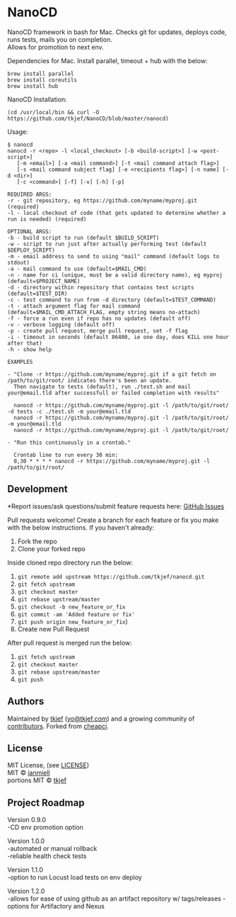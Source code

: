NanoCD
=======

NanoCD framework in bash for Mac. Checks git for updates, deploys code, runs tests, mails you on completion.  
Allows for promotion to next env.  

Dependencies for Mac. Install parallel, timeout + hub with the below:  
```
brew install parallel
brew install coreutils
brew install hub
```

NanoCD Installation:  
```
(cd /usr/local/bin && curl -O https://github.com/tkjef/NanoCD/blob/master/nanocd)
```

Usage:  
```
$ nanocd
nanocd -r <repo> -l <local_checkout> [-b <build-script>] [-w <post-script>]
   [-m <email>] [-a <mail command>] [-t <mail command attach flag>]
   [-s <mail command subject flag] [-e <recipients flag>] [-n name] [-d <dir>] 
   [-c <command>] [-f] [-v] [-h] [-p]

REQUIRED ARGS:
-r - git repository, eg https://github.com/myname/myproj.git (required)
-l - local checkout of code (that gets updated to determine whether a run is needed) (required)

OPTIONAL ARGS:
-b - build script to run (default $BUILD_SCRIPT)
-w - script to run just after actually performing test (default $DEPLOY_SCRIPT)
-m - email address to send to using "mail" command (default logs to stdout)
-a - mail command to use (default=$MAIL_CMD)
-n - name for ci (unique, must be a valid directory name), eg myproj (default=$PROJECT_NAME)
-d - directory within repository that contains test scripts (default=$TEST_DIR)
-c - test command to run from -d directory (default=$TEST_COMMAND)
-t - attach argument flag for mail command (default=$MAIL_CMD_ATTACH_FLAG, empty string means no-attach)
-f - force a run even if repo has no updates (default off)
-v - verbose logging (default off)
-p - create pull request, merge pull request, set -f flag
-i - timeout in seconds (default 86400, ie one day, does KILL one hour after that)
-h - show help

EXAMPLES

- "Clone -r https://github.com/myname/myproj.git if a git fetch on /path/to/git/root/ indicates there's been an update.
  Then navigate to tests (default), run ./test.sh and mail your@email.tld after successfull or failed completion with results"

  nanocd -r https://github.com/myname/myproj.git -l /path/to/git/root/ -d tests -c ./test.sh -m your@email.tld
  nanocd -r https://github.com/myname/myproj.git -l /path/to/git/root/ -m your@email.tld
  nanocd -r https://github.com/myname/myproj.git -l /path/to/git/root/

- "Run this continuously in a crontab."

  Crontab line to run every 30 min:
  0,30 * * * * nanocd -r https://github.com/myname/myproj.git -l /path/to/git/root/
```

## Development

*Report issues/ask questions/submit feature requests here: [GitHub Issues][issues]

Pull requests welcome!
Create a branch for each feature or fix you make with the below instructions.
If you haven't already:
1. Fork the repo
2. Clone your forked repo

Inside cloned repo directory run the below:
1. `git remote add upstream https://github.com/tkjef/nanocd.git`
2. `git fetch upstream`
3. `git checkout master`
4. `git rebase upstream/master`
5. `git checkout -b new_feature_or_fix`
6. `git commit -am 'Added feature or fix'`
7. `git push origin new_feature_or_fix`)
8. Create new Pull Request

After pull request is merged run the below:
1. `git fetch upstream`
2. `git checkout master`
3. `git rebase upstream/master`
4. `git push`

## Authors

Maintained by [tkjef][tkjef] (<yo@tkjef.com>) and a growing community of [contributors][contributors]. Forked from [cheapci][cheapci].

## License

MIT License, (see [LICENSE][license])  
MIT © [ianmiell][ianmiell]  
portions MIT © [tkjef][tkjef]  

[contributors]: https://github.com/tkjef/nanocd/graphs/contributors
[tkjef]: https://github.com/tkjef
[ianmiell]: https://github.com/ianmiell
[cheapci]: https://github.com/ianmiell/cheapci
[issues]: https://github.com/tkjef/nanocd/issues
[license]: https://github.com/tkjef/nanocd/blob/master/LICENSE
[twitter]: https://twitter.com/tkjef
[website]: http://www.tkjef.com/

## Project Roadmap

Version 0.9.0  
    -CD env promotion option  

Version 1.0.0  
    -automated or manual rollback  
    -reliable health check tests  

Version 1.1.0  
    -option to run Locust load tests on env deploy  

Version 1.2.0  
    -allows for ease of using github as an artifact repository w/ tags/releases
    -options for Artifactory and Nexus  
